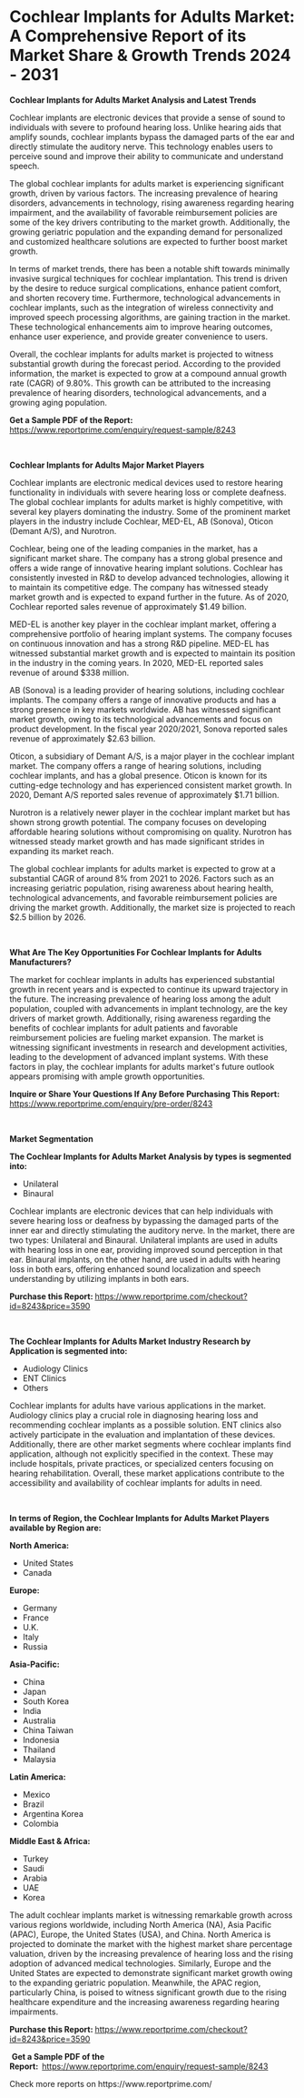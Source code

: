 <p><h1>Cochlear Implants for Adults Market: A Comprehensive Report of its Market Share & Growth Trends 2024 - 2031</h1></p><p><strong>Cochlear Implants for Adults Market Analysis and Latest Trends</strong></p>
<p><p>Cochlear implants are electronic devices that provide a sense of sound to individuals with severe to profound hearing loss. Unlike hearing aids that amplify sounds, cochlear implants bypass the damaged parts of the ear and directly stimulate the auditory nerve. This technology enables users to perceive sound and improve their ability to communicate and understand speech.</p><p>The global cochlear implants for adults market is experiencing significant growth, driven by various factors. The increasing prevalence of hearing disorders, advancements in technology, rising awareness regarding hearing impairment, and the availability of favorable reimbursement policies are some of the key drivers contributing to the market growth. Additionally, the growing geriatric population and the expanding demand for personalized and customized healthcare solutions are expected to further boost market growth.</p><p>In terms of market trends, there has been a notable shift towards minimally invasive surgical techniques for cochlear implantation. This trend is driven by the desire to reduce surgical complications, enhance patient comfort, and shorten recovery time. Furthermore, technological advancements in cochlear implants, such as the integration of wireless connectivity and improved speech processing algorithms, are gaining traction in the market. These technological enhancements aim to improve hearing outcomes, enhance user experience, and provide greater convenience to users.</p><p>Overall, the cochlear implants for adults market is projected to witness substantial growth during the forecast period. According to the provided information, the market is expected to grow at a compound annual growth rate (CAGR) of 9.80%. This growth can be attributed to the increasing prevalence of hearing disorders, technological advancements, and a growing aging population.</p></p>
<p><strong>Get a Sample PDF of the Report:&nbsp;</strong> <a href="https://www.reportprime.com/enquiry/request-sample/8243">https://www.reportprime.com/enquiry/request-sample/8243</a></p>
<p>&nbsp;</p>
<p><strong>Cochlear Implants for Adults Major Market Players</strong></p>
<p><p>Cochlear implants are electronic medical devices used to restore hearing functionality in individuals with severe hearing loss or complete deafness. The global cochlear implants for adults market is highly competitive, with several key players dominating the industry. Some of the prominent market players in the industry include Cochlear, MED-EL, AB (Sonova), Oticon (Demant A/S), and Nurotron.</p><p>Cochlear, being one of the leading companies in the market, has a significant market share. The company has a strong global presence and offers a wide range of innovative hearing implant solutions. Cochlear has consistently invested in R&D to develop advanced technologies, allowing it to maintain its competitive edge. The company has witnessed steady market growth and is expected to expand further in the future. As of 2020, Cochlear reported sales revenue of approximately $1.49 billion.</p><p>MED-EL is another key player in the cochlear implant market, offering a comprehensive portfolio of hearing implant systems. The company focuses on continuous innovation and has a strong R&D pipeline. MED-EL has witnessed substantial market growth and is expected to maintain its position in the industry in the coming years. In 2020, MED-EL reported sales revenue of around $338 million.</p><p>AB (Sonova) is a leading provider of hearing solutions, including cochlear implants. The company offers a range of innovative products and has a strong presence in key markets worldwide. AB has witnessed significant market growth, owing to its technological advancements and focus on product development. In the fiscal year 2020/2021, Sonova reported sales revenue of approximately $2.63 billion.</p><p>Oticon, a subsidiary of Demant A/S, is a major player in the cochlear implant market. The company offers a range of hearing solutions, including cochlear implants, and has a global presence. Oticon is known for its cutting-edge technology and has experienced consistent market growth. In 2020, Demant A/S reported sales revenue of approximately $1.71 billion.</p><p>Nurotron is a relatively newer player in the cochlear implant market but has shown strong growth potential. The company focuses on developing affordable hearing solutions without compromising on quality. Nurotron has witnessed steady market growth and has made significant strides in expanding its market reach.</p><p>The global cochlear implants for adults market is expected to grow at a substantial CAGR of around 8% from 2021 to 2026. Factors such as an increasing geriatric population, rising awareness about hearing health, technological advancements, and favorable reimbursement policies are driving the market growth. Additionally, the market size is projected to reach $2.5 billion by 2026.</p></p>
<p>&nbsp;</p>
<p><strong>What Are The Key Opportunities For Cochlear Implants for Adults Manufacturers?</strong></p>
<p><p>The market for cochlear implants in adults has experienced substantial growth in recent years and is expected to continue its upward trajectory in the future. The increasing prevalence of hearing loss among the adult population, coupled with advancements in implant technology, are the key drivers of market growth. Additionally, rising awareness regarding the benefits of cochlear implants for adult patients and favorable reimbursement policies are fueling market expansion. The market is witnessing significant investments in research and development activities, leading to the development of advanced implant systems. With these factors in play, the cochlear implants for adults market's future outlook appears promising with ample growth opportunities.</p></p>
<p><strong>Inquire or Share Your Questions If Any Before Purchasing This Report:</strong> <a href="https://www.reportprime.com/enquiry/pre-order/8243">https://www.reportprime.com/enquiry/pre-order/8243</a></p>
<p>&nbsp;</p>
<p><strong>Market Segmentation</strong></p>
<p><strong>The Cochlear Implants for Adults Market Analysis by types is segmented into:</strong></p>
<p><ul><li>Unilateral</li><li>Binaural</li></ul></p>
<p><p>Cochlear implants are electronic devices that can help individuals with severe hearing loss or deafness by bypassing the damaged parts of the inner ear and directly stimulating the auditory nerve. In the market, there are two types: Unilateral and Binaural. Unilateral implants are used in adults with hearing loss in one ear, providing improved sound perception in that ear. Binaural implants, on the other hand, are used in adults with hearing loss in both ears, offering enhanced sound localization and speech understanding by utilizing implants in both ears.</p></p>
<p><strong>Purchase this Report:&nbsp;</strong><a href="https://www.reportprime.com/checkout?id=8243&price=3590">https://www.reportprime.com/checkout?id=8243&price=3590</a></p>
<p>&nbsp;</p>
<p><strong>The Cochlear Implants for Adults Market Industry Research by Application is segmented into:</strong></p>
<p><ul><li>Audiology Clinics</li><li>ENT Clinics</li><li>Others</li></ul></p>
<p><p>Cochlear implants for adults have various applications in the market. Audiology clinics play a crucial role in diagnosing hearing loss and recommending cochlear implants as a possible solution. ENT clinics also actively participate in the evaluation and implantation of these devices. Additionally, there are other market segments where cochlear implants find application, although not explicitly specified in the context. These may include hospitals, private practices, or specialized centers focusing on hearing rehabilitation. Overall, these market applications contribute to the accessibility and availability of cochlear implants for adults in need.</p></p>
<p>&nbsp;</p>
<p><strong>In terms of Region, the Cochlear Implants for Adults Market Players available by Region are:</strong></p>
<p>
    <p> <strong> North America: </strong>
        <ul>
            <li>United States</li>
            <li>Canada</li>
        </ul>
        </p> 
    <p> <strong> Europe: </strong>
        <ul>
            <li>Germany</li>
            <li>France</li>
            <li>U.K.</li>
            <li>Italy</li>
            <li>Russia</li>
        </ul>
        </p> 
    <p> <strong> Asia-Pacific: </strong>
        <ul>
            <li>China</li>
            <li>Japan</li>
            <li>South Korea</li>
            <li>India</li>
            <li>Australia</li>
            <li>China Taiwan</li>
            <li>Indonesia</li>
            <li>Thailand</li>
            <li>Malaysia</li>
        </ul>
        </p> 
    <p> <strong> Latin America: </strong>
        <ul>
            <li>Mexico</li>
            <li>Brazil</li>
            <li>Argentina Korea</li>
            <li>Colombia</li>
        </ul>
        </p> 
    <p> <strong> Middle East & Africa: </strong>
        <ul>
            <li>Turkey</li>
            <li>Saudi</li>
            <li>Arabia</li>
            <li>UAE</li>
            <li>Korea</li>
        </ul>
    </p>
    </p>
<p><p>The adult cochlear implants market is witnessing remarkable growth across various regions worldwide, including North America (NA), Asia Pacific (APAC), Europe, the United States (USA), and China. North America is projected to dominate the market with the highest market share percentage valuation, driven by the increasing prevalence of hearing loss and the rising adoption of advanced medical technologies. Similarly, Europe and the United States are expected to demonstrate significant market growth owing to the expanding geriatric population. Meanwhile, the APAC region, particularly China, is poised to witness significant growth due to the rising healthcare expenditure and the increasing awareness regarding hearing impairments.</p></p>
<p><strong>Purchase this Report: </strong><a href="https://www.reportprime.com/checkout?id=8243&price=3590">https://www.reportprime.com/checkout?id=8243&price=3590</a></p>
<p>&nbsp;<strong>Get a Sample PDF of the Report:&nbsp;&nbsp;</strong><a href="https://www.reportprime.com/enquiry/request-sample/8243">https://www.reportprime.com/enquiry/request-sample/8243</a></p>
<p><strong></strong></p>
<p>Check more reports on https://www.reportprime.com/</p>